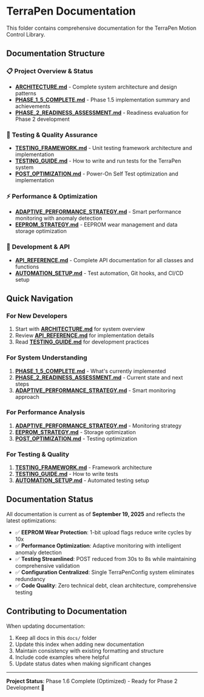 # TerraPen Documentation

This folder contains comprehensive documentation for the TerraPen Motion Control Library.

## Documentation Structure

### 📋 **Project Overview & Status**
- **[ARCHITECTURE.md](ARCHITECTURE.md)** - Complete system architecture and design patterns
- **[PHASE_1_5_COMPLETE.md](PHASE_1_5_COMPLETE.md)** - Phase 1.5 implementation summary and achievements
- **[PHASE_2_READINESS_ASSESSMENT.md](PHASE_2_READINESS_ASSESSMENT.md)** - Readiness evaluation for Phase 2 development

### 🧪 **Testing & Quality Assurance**
- **[TESTING_FRAMEWORK.md](TESTING_FRAMEWORK.md)** - Unit testing framework architecture and implementation
- **[TESTING_GUIDE.md](TESTING_GUIDE.md)** - How to write and run tests for the TerraPen system
- **[POST_OPTIMIZATION.md](POST_OPTIMIZATION.md)** - Power-On Self Test optimization and implementation

### ⚡ **Performance & Optimization**
- **[ADAPTIVE_PERFORMANCE_STRATEGY.md](ADAPTIVE_PERFORMANCE_STRATEGY.md)** - Smart performance monitoring with anomaly detection
- **[EEPROM_STRATEGY.md](EEPROM_STRATEGY.md)** - EEPROM wear management and data storage optimization

### 🔧 **Development & API**
- **[API_REFERENCE.md](API_REFERENCE.md)** - Complete API documentation for all classes and functions
- **[AUTOMATION_SETUP.md](AUTOMATION_SETUP.md)** - Test automation, Git hooks, and CI/CD setup

## Quick Navigation

### For New Developers
1. Start with **[ARCHITECTURE.md](ARCHITECTURE.md)** for system overview
2. Review **[API_REFERENCE.md](API_REFERENCE.md)** for implementation details
3. Read **[TESTING_GUIDE.md](TESTING_GUIDE.md)** for development practices

### For System Understanding
1. **[PHASE_1_5_COMPLETE.md](PHASE_1_5_COMPLETE.md)** - What's currently implemented
2. **[PHASE_2_READINESS_ASSESSMENT.md](PHASE_2_READINESS_ASSESSMENT.md)** - Current state and next steps
3. **[ADAPTIVE_PERFORMANCE_STRATEGY.md](ADAPTIVE_PERFORMANCE_STRATEGY.md)** - Smart monitoring approach

### For Performance Analysis
1. **[ADAPTIVE_PERFORMANCE_STRATEGY.md](ADAPTIVE_PERFORMANCE_STRATEGY.md)** - Monitoring strategy
2. **[EEPROM_STRATEGY.md](EEPROM_STRATEGY.md)** - Storage optimization
3. **[POST_OPTIMIZATION.md](POST_OPTIMIZATION.md)** - Testing optimization

### For Testing & Quality
1. **[TESTING_FRAMEWORK.md](TESTING_FRAMEWORK.md)** - Framework architecture
2. **[TESTING_GUIDE.md](TESTING_GUIDE.md)** - How to write tests
3. **[AUTOMATION_SETUP.md](AUTOMATION_SETUP.md)** - Automated testing setup

## Documentation Status

All documentation is current as of **September 19, 2025** and reflects the latest optimizations:

- ✅ **EEPROM Wear Protection**: 1-bit upload flags reduce write cycles by 10x
- ✅ **Performance Optimization**: Adaptive monitoring with intelligent anomaly detection  
- ✅ **Testing Streamlined**: POST reduced from 30s to 8s while maintaining comprehensive validation
- ✅ **Configuration Centralized**: Single TerraPenConfig system eliminates redundancy
- ✅ **Code Quality**: Zero technical debt, clean architecture, comprehensive testing

## Contributing to Documentation

When updating documentation:
1. Keep all docs in this `docs/` folder
2. Update this index when adding new documentation
3. Maintain consistency with existing formatting and structure
4. Include code examples where helpful
5. Update status dates when making significant changes

---

**Project Status**: Phase 1.6 Complete (Optimized) - Ready for Phase 2 Development 🚀
